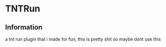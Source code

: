 
# TNTRun

## Information
a tnt run plugin that i made for fun, this is pretty shit so maybe dont use this
